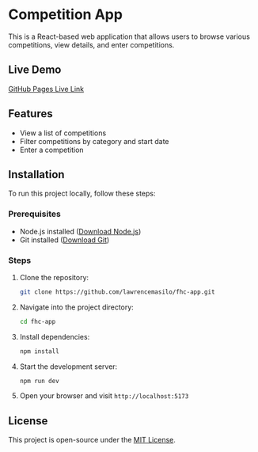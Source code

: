 # Competition App

This is a React-based web application that allows users to browse various competitions, view details, and enter competitions.

## Live Demo
[GitHub Pages Live Link](https://lawrencemasilo.github.io/fhc-app/)

## Features
- View a list of competitions
- Filter competitions by category and start date
- Enter a competition

## Installation
To run this project locally, follow these steps:

### Prerequisites
- Node.js installed ([Download Node.js](https://nodejs.org/))
- Git installed ([Download Git](https://git-scm.com/))

### Steps
1. Clone the repository:
   ```sh
   git clone https://github.com/lawrencemasilo/fhc-app.git
   ```
2. Navigate into the project directory:
   ```sh
   cd fhc-app
   ```
3. Install dependencies:
   ```sh
   npm install
   ```
4. Start the development server:
   ```sh
   npm run dev
   ```
5. Open your browser and visit `http://localhost:5173`

## License
This project is open-source under the [MIT License](LICENSE).

